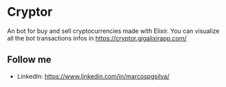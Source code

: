 # Cryptor
An bot for buy and sell cryptocurrencies made with Elixir.
You can visualize all the bot transactions infos in https://cryptor.gigalixirapp.com/

## Follow me

  * LinkedIn: https://www.linkedin.com/in/marcospgsilva/